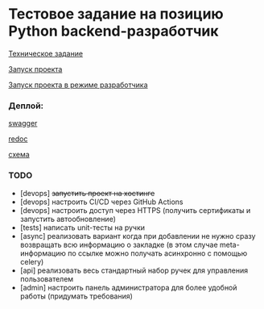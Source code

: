 # Тестовое задание на позицию Python backend-разработчик
[Техническое задание](./docs/technical-assignment.md)

[Запуск проекта](infra/prod/README.md)

[Запуск проекта в режиме разработчика](infra/dev/README.md)

### Деплой:
[swagger](http://bookmarks.gricen.ru/api/schema/swagger-ui/)

[redoc](http://bookmarks.gricen.ru/api/schema/redoc/)

[схема](http://bookmarks.gricen.ru/api/schema/)

### TODO
- [devops] ~~запустить проект на хостинге~~
- [devops] настроить СI/CD через GitHub Actions
- [devops] настроить доступ через HTTPS (получить сертификаты и запустить автообновление)
- [tests] написать unit-тесты на ручки
- [async] реализовать вариант когда при добавлении не нужно сразу возвращать всю информацию о закладке (в этом случае meta-информацию по ссылке можно получать асинхронно с помощью celery)
- [api] реализовать весь стандартный набор ручек для управления пользователем
- [admin] настроить панель администратора для более удобной работы (придумать требования)
